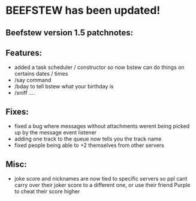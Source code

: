 # BEEFSTEW has been updated!

## Beefstew version 1.5 patchnotes:

## Features:
- added a task scheduler / constructor so now bstew can do things on certains dates / times
- /say command
- /bday to tell bstew what your birthday is
- /sniff ....

## Fixes:
- fixed a bug where messages without attachments werent being picked up by the message event listener
- adding one track to the queue now tells you the track name
- fixed people being able to +2 themselves from other servers

## Misc:
- joke score and nicknames are now tied to specific servers so ppl cant carry over their joker score to a different one, or use their friend Purple to cheat their score higher

